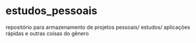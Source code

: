 # estudos_pessoais
repositório para armazenamento de projetos pessoais/ estudos/ aplicações rápidas e outras coisas do gênero
